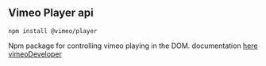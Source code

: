 ## Vimeo Player api

`npm install @vimeo/player`

Npm package for controlling vimeo playing in the DOM. 
documentation [here](https://github.com/vimeo/player.js#onevent-string-callback-function-void)
[vimeoDeveloper](https://developer.vimeo.com/player/sdk/basics)
